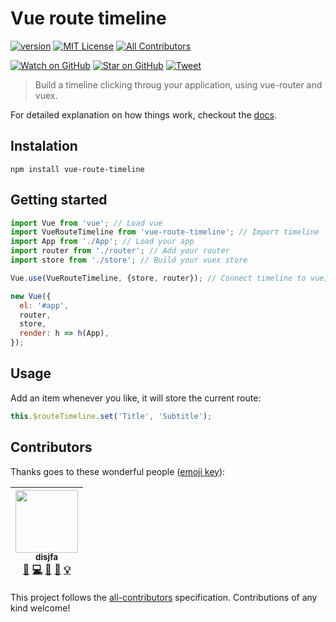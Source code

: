 # Vue route timeline

[![version][version-badge]][package]
[![MIT License][license-badge]][LICENSE]
[![All Contributors](https://img.shields.io/badge/all_contributors-1-orange.svg?style=flat-square)](#contributors)

[![Watch on GitHub][github-watch-badge]][github-watch]
[![Star on GitHub][github-star-badge]][github-star]
[![Tweet][twitter-badge]][twitter]

> Build a timeline clicking throug your application, using vue-router and vuex.

For detailed explanation on how things work, checkout the [docs](https://disjfa.github.io/vue-route-timeline/#/hello).

## Instalation

```
npm install vue-route-timeline
```

## Getting started

```javascript
import Vue from 'vue'; // Load vue
import VueRouteTimeline from 'vue-route-timeline'; // Import timeline
import App from './App'; // Load your app
import router from './router'; // Add your router
import store from './store'; // Build your vuex store

Vue.use(VueRouteTimeline, {store, router}); // Connect timeline to vue, store and router

new Vue({
  el: '#app',
  router,
  store,
  render: h => h(App),
});
```

## Usage

Add an item whenever you like, it will store the current route:

```javascript
this.$routeTimeline.set('Title', 'Subtitle');
```

## Contributors

Thanks goes to these wonderful people ([emoji key](https://github.com/kentcdodds/all-contributors#emoji-key)):

<!-- ALL-CONTRIBUTORS-LIST:START - Do not remove or modify this section -->
| [<img src="https://avatars3.githubusercontent.com/u/632778?v=4" width="100px;"/><br /><sub>disjfa</sub>](http://www.disjfa.nl)<br />[💬](#question-disjfa "Answering Questions") [💻](https://github.com/disjfa/vue-route-timeline/commits?author=disjfa "Code") [🎨](#design-disjfa "Design") [📖](https://github.com/disjfa/vue-route-timeline/commits?author=disjfa "Documentation") [💡](#example-disjfa "Examples") |
| :---: |
<!-- ALL-CONTRIBUTORS-LIST:END -->

This project follows the [all-contributors](https://github.com/kentcdodds/all-contributors) specification. Contributions of any kind welcome!

[package]: https://www.npmjs.com/package/vue-route-timeline
[version-badge]: https://img.shields.io/npm/v/vue-route-timeline.svg?style=flat-square
[license]: https://github.com/disjfa/vue-route-timeline/blob/master/LICENSE
[license-badge]: https://img.shields.io/npm/l/vue-route-timeline.svg?style=flat-square
[github-watch-badge]: https://img.shields.io/github/watchers/disjfa/vue-route-timeline.svg?style=social
[github-watch]: https://github.com/disjfa/vue-route-timeline/watchers
[github-star-badge]: https://img.shields.io/github/stars/disjfa/vue-route-timeline.svg?style=social
[github-star]: https://github.com/disjfa/vue-route-timeline/stargazers
[twitter]: https://twitter.com/intent/tweet?text=Check%20out%20vue-route-timeline!%20-%20Cool%timeline!%20Thanks%20@disjfa%20https://github.com/disjfa/vue-route-timeline%20%F0%9F%A4%97
[twitter-badge]: https://img.shields.io/twitter/url/https/github.com/disjfa/vue-route-timeline.svg?style=social
